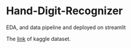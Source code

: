 # Hand-Digit-Recognizer

EDA, and data pipeline and deployed on streamlit

The [link](https://www.kaggle.com/datasets/nibinv23/iam-handwriting-word-database) of kaggle dataset.


